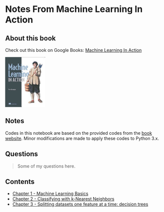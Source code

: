 # Notes From Machine Learning In Action

## About this book

Check out this book on Google Books: [Machine Learning In Action](https://books.google.com/books?id=2d7RXwAACAAJ&dq=machine+learning+in+action&hl=en&sa=X&ved=0ahUKEwjj58yXzOfbAhUC7p8KHZvmAs0Q6AEIKTAA)

![Machine Learning In Action](cover.jpeg)

## Notes

Codes in this notebook are based on the provided codes from the [book website](https://www.manning.com/books/machine-learning-in-action). Minor modifications are made to apply these codes to Python 3.x.

## Questions

> Some of my questions here.

## Contents

* [Chapter 1 - Machine Learning Basics](c1-machine-learning-basics.md)
* [Chapter 2 - Classifying with k-Nearest Neighbors](c2-classifying-with-knearest-neighbors.md)
* [Chapter 3 - Splitting datasets one feature at a time: decision trees](c3-decision-trees.md)
